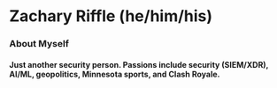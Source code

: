 # Zachary Riffle (he/him/his)
### About Myself
#### Just another security person. Passions include security (SIEM/XDR), AI/ML, geopolitics, Minnesota sports, and Clash Royale.
